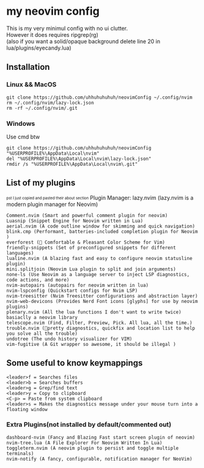 # my neovim config
This is my very minimul config with no ui clutter.\
However it does requires ripgrep(rg) \
(also if you want a solid/opaque background delete line 20 in lua/plugins/eyecandy.lua)

## Installation
### Linux && MacOS
```
git clone https://github.com/uhhuhuhuhuh/neovimConfig ~/.config/nvim
rm ~/.config/nvim/lazy-lock.json
rm -rf ~/.config/nvim/.git
```
### Windows
Use cmd btw
```
git clone https://github.com/uhhuhuhuhuh/neovimConfig "%USERPROFILE%\AppData\Local\nvim"
del "%USERPROFILE%\AppData\Local\nvim\lazy-lock.json"
rmdir /s "%USERPROFILE%\AppData\Local\nvim\.git"
```

## List of my plugins
<sub><sup>pst I just copied and pasted their about section</sub></sup>
Plugin Manager:
lazy.nvim (lazy.nvim is a modern plugin manager for Neovim)
```
Comment.nvim (Smart and powerful comment plugin for neovim)
Luasnip (Snippet Engine for Neovim written in Lua)
aerial.nvim (A code outline window for skimming and quick navigation)
blink.cmp (Performant, batteries-included completion plugin for Neovim )
everforest (🌲 Comfortable & Pleasant Color Scheme for Vim)
friendly-snippets (Set of preconfigured snippets for different languages)
lualine.nvim (A blazing fast and easy to configure neovim statusline plugin)
mini.splitjoin (Neovim Lua plugin to split and join arguments)
none-ls (Use Neovim as a language server to inject LSP diagnostics, code actions, and more)
nvim-autopairs (autopairs for neovim written in lua)
nvim-lspconfig (Quickstart configs for Nvim LSP)
nvim-treesitter (Nvim Treesitter configurations and abstraction layer)
nvim-web-devicons (Provides Nerd Font icons [glyphs] for use by neovim plugins)
plenary.nvim (All the lua functions I don't want to write twice) basiaclly a neovim library
telescope.nvim (Find, Filter, Preview, Pick. All lua, all the time.)
trouble.nvim (🚦pretty diagnostics, quickfix and location list to help you solve all the trouble)
undotree (The undo history visualizer for VIM)
vim-fugitive (A Git wrapper so awesome, it should be illegal )
```
## Some useful to know keymappings
```
<leader>f = Searches files
<leader>b = Searches buffers
<leader>g = Grep/find text
<leader>y = Copy to clipboard
<C-p> = Paste from system clipboard
<leader>s = Makes the diagnostics message under your mouse turn into a floating window
```
### Extra Plugins(not installed by default/commented out)
```
dashboard-nvim (Fancy and Blazing Fast start screen plugin of neovim)
nvim-tree.lua (A File Explorer For Neovim Written In Lua)
toggleterm.nvim (A neovim plugin to persist and toggle multiple terminals)
nvim-notify (A fancy, configurable, notification manager for NeoVim)
```
